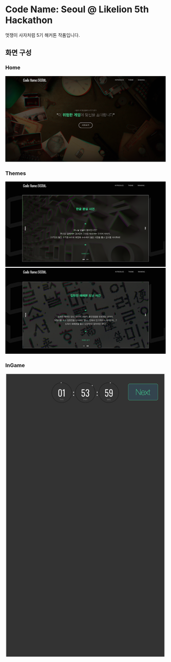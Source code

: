 # Code Name: Seoul @ Likelion 5th Hackathon
멋쟁이 사자처럼 5기 해커톤 작품입니다.

## 화면 구성
### Home
![home](https://github.com/kor-Chipmunk/code_name_seoul/blob/master/images/home1.png?raw=true)
  
### Themes
![theme1](https://github.com/kor-Chipmunk/code_name_seoul/blob/master/images/theme1.png?raw=true)
![theme2](https://github.com/kor-Chipmunk/code_name_seoul/blob/master/images/theme2.png?raw=true)
  
### InGame
![ingame](https://github.com/kor-Chipmunk/code_name_seoul/blob/master/images/ingame.png?raw=true)
  
